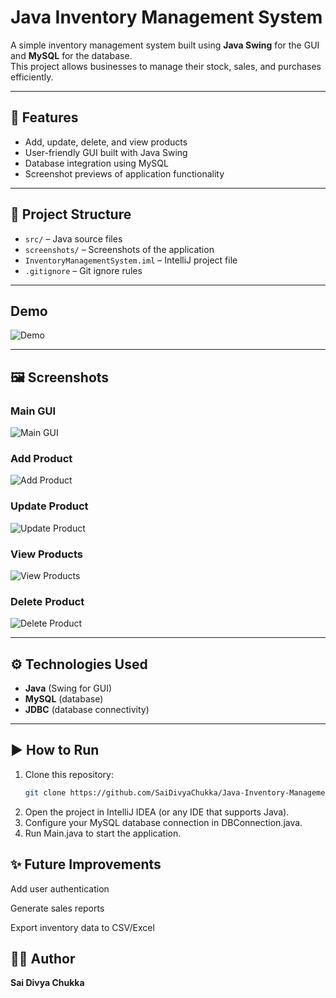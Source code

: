 # Java Inventory Management System

A simple inventory management system built using **Java Swing** for the GUI and **MySQL** for the database.  
This project allows businesses to manage their stock, sales, and purchases efficiently.

---

## 🚀 Features
- Add, update, delete, and view products
- User-friendly GUI built with Java Swing
- Database integration using MySQL
- Screenshot previews of application functionality

---

## 📂 Project Structure
- `src/` – Java source files
- `screenshots/` – Screenshots of the application
- `InventoryManagementSystem.iml` – IntelliJ project file
- `.gitignore` – Git ignore rules

---

## Demo
![Demo](demo.gif)

---

## 🖼️ Screenshots

### Main GUI
![Main GUI](screenshots/Inventory_MainGUI.png)

### Add Product
![Add Product](screenshots/Inventory_AddProduct.png)

### Update Product
![Update Product](screenshots/Inventory_UpdateProduct.png)

### View Products
![View Products](screenshots/Inventory_ViewProducts.png)

### Delete Product
![Delete Product](screenshots/Inventory_DeleteProduct.png)

---

## ⚙️ Technologies Used
- **Java** (Swing for GUI)
- **MySQL** (database)
- **JDBC** (database connectivity)

---

## ▶️ How to Run
1. Clone this repository:
   ```bash
   git clone https://github.com/SaiDivyaChukka/Java-Inventory-Management.git
2. Open the project in IntelliJ IDEA (or any IDE that supports Java).
3. Configure your MySQL database connection in DBConnection.java.
4. Run Main.java to start the application.
   
## **✨ Future Improvements**

Add user authentication

Generate sales reports

Export inventory data to CSV/Excel

## **👩‍💻 Author**
**Sai Divya Chukka**
